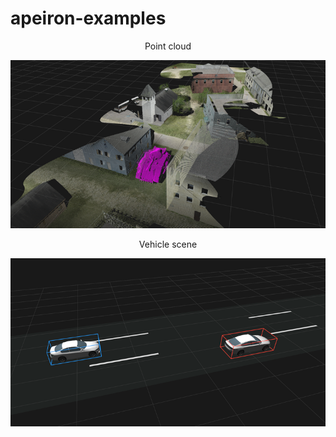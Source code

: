 # apeiron-examples

<p align="center">Point cloud</p>
<p align="center"><img src="https://github.com/mwkpe/apeiron-examples/blob/master/point_cloud/point_cloud.png" alt="Point cloud" width="700"></p>
<p align="center">Vehicle scene</p>
<p align="center"><img src="https://github.com/mwkpe/apeiron-examples/blob/master/vehicle_scene/vehicle_scene.png" alt="Vehicle scene" width="700"></p>
